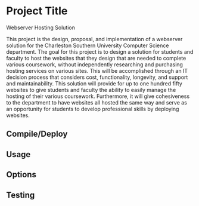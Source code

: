# Project Title
Webserver Hosting Solution

This project is the design, proposal, and implementation of a webserver solution for the Charleston Southern University Computer Science department. The goal for this project is to design a solution for students and faculty to host the websites that they design that are needed to complete various coursework, without independently researching and purchasing hosting services on various sites. This will be accomplished through an IT decision process that considers cost, functionality, longevity, and support and maintainability. This solution will provide for up to one hundred fifty websites to give students and faculty the ability to easily manage the hosting of their various coursework. Furthermore, it will give cohesiveness to the department to have websites all hosted the same way and serve as an opportunity for students to develop professional skills by deploying websites.

## Compile/Deploy

## Usage

## Options

## Testing

